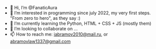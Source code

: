 - 👋 Hi, I’m @FanaticAura
- 👀 I’m interested in programming since july 2022, my very first steps. "From zero to hero", as they say :)
- 🌱 I’m currently learning the Python, HTML + CSS + JS (mostly them)
- 💞️ I’m looking to collaborate on ...
- 📫 How to reach me: iabramov2010@mail.ru, or abramovlaw1337@gmail.com

<!---
FanaticAura/FanaticAura is a ✨ special ✨ repository because its `README.md` (this file) appears on your GitHub profile.
You can click the Preview link to take a look at your changes.
--->
